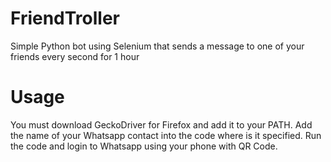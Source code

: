 # FriendTroller
Simple Python bot using Selenium that sends a message to one of your friends every second for 1 hour

# Usage
You must download GeckoDriver for Firefox and add it to your PATH.
Add the name of your Whatsapp contact into the code where is it specified.
Run the code and login to Whatsapp using your phone with QR Code.
